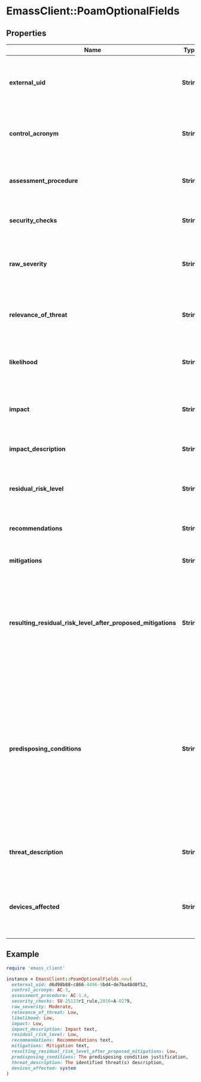 # EmassClient::PoamOptionalFields

## Properties

| Name | Type | Description | Notes |
| ---- | ---- | ----------- | ----- |
| **external_uid** | **String** | [Optional] Unique identifier external to the eMASS application for use with associating POA&amp;Ms. 100 Characters. | [optional] |
| **control_acronym** | **String** | [Optional] Control acronym associated with the POA&amp;M Item. NIST SP 800-53 Revision 4 defined. | [optional] |
| **assessment_procedure** | **String** | [Optional] The Security Control Assessment Procedure being associated with the POA&amp;M Item. | [optional] |
| **security_checks** | **String** | [Optional] Security Checks that are associated with the POA&amp;M. | [optional] |
| **raw_severity** | **String** | [Optional] Scan vulnerability ratting Values include the following options: (Very Low, Low, Moderate,High,Very High) | [optional] |
| **relevance_of_threat** | **String** | [Optional] Values include the following options (Very Low, Low, Moderate,High,Very High) | [optional] |
| **likelihood** | **String** | [Optional] Values include the following options (Very Low, Low, Moderate,High,Very High) | [optional] |
| **impact** | **String** | [Optional] Values include the following options (Very Low, Low, Moderate,High,Very High) | [optional] |
| **impact_description** | **String** | [Optional] Include description of Security Control&#39;s impact. | [optional] |
| **residual_risk_level** | **String** | [Optional] Values include the following options (Very Low, Low, Moderate,High,Very High) | [optional] |
| **recommendations** | **String** | [Optional] Include recommendations. Character Limit &#x3D; 2,000. | [optional] |
| **mitigations** | **String** | [Optional] Include mitigation explanation. 2000 Characters. | [optional] |
| **resulting_residual_risk_level_after_proposed_mitigations** | **String** | [Optional] Indicate the risk level expected after any proposed mitigations are implemented. Proposed mitigations should be appropriately documented as POA&amp;M milestones. Navy only. | [optional] |
| **predisposing_conditions** | **String** | [Optional] A predisposing condition is a condition existing within an organization, a mission or business process, enterprise architecture, information system/PIT, or environment of operation, which affects (i.e., increases or decreases) the likelihood that threat events, once initiated, result in adverse impacts. Navy only. | [optional] |
| **threat_description** | **String** | [Optional] Describe the identified threat(s) and relevance to the information system. Navy only. | [optional] |
| **devices_affected** | **String** | [Optional] List any affected devices by hostname. If all devices in the information system are affected, state &#39;system&#39; or &#39;all&#39;. Navy only | [optional] |

## Example

```ruby
require 'emass_client'

instance = EmassClient::PoamOptionalFields.new(
  external_uid: d6d98b88-c866-4496-9bd4-de7ba48d0f52,
  control_acronym: AC-3,
  assessment_procedure: AC-1.4,
  security_checks: SV-25123r1_rule,2016-A-0279,
  raw_severity: Moderate,
  relevance_of_threat: Low,
  likelihood: Low,
  impact: Low,
  impact_description: Impact text,
  residual_risk_level: Low,
  recommendations: Recommendations text,
  mitigations: Mitigation text,
  resulting_residual_risk_level_after_proposed_mitigations: Low,
  predisposing_conditions: The predisposing condition justification,
  threat_description: The identified threat(s) description,
  devices_affected: system
)
```

